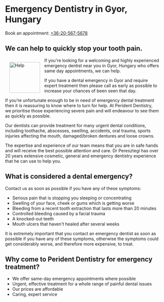 # Emergency Dentistry in Gyor, Hungary

Book an appointment: <a href="tel:+36-20-567-5678">+36-20-567-5678</a>

## We can help to quickly stop your tooth pain.

<img src="/img/help.svg" alt="Help" width="100" height="100" style="float: left; margin: 14px;"/>

If you're looking for a welcoming and highly experienced emergency dentist near you in Gyor, Hungary who offers same day appointments, we can help.

If you have a dental emergency in Gyor and require expert treatment then please call as early as possible to increase your chances of been seen that day.

If you’re unfortunate enough to be in need of emergency dental treatment then it is reassuring to know where to turn for help. At Perident Dentistry, we prioritise those experiencing severe pain and will endeavour to see them as quickly as possible.

Our dentists can provide treatment for many urgent dental conditions, including toothache, abscesses, swelling, accidents, oral trauma, sports injuries affecting the mouth, damaged/broken dentures and loose crowns.

The expertise and experience of our team means that you are in safe hands and will receive the best possible attention and care. Dr Peresztegi has over 20 years extensive cosmetic, general and emergency dentistry experience that he can use to help you.

## What is considered a dental emergency?
Contact us as soon as possible if you have any of these symptoms:

 * Serious pain that is stopping you sleeping or concentrating
 * Swelling of your face, cheek or gums which is getting worse
 * Bleeding from a recent tooth extraction that lasts more than 20 minutes
 * Controlled bleeding caused by a facial trauma
 * A knocked-out teeth
 * Mouth ulcers that haven't healed after several weeks

It is extremely important that you contact an emergency dentist as soon as possible if you have any of these symptoms, otherwise the symptoms could get considerably worse, and therefore more expensive, to treat.

## Why come to Perident Dentistry for emergency treatment?
 * We offer same-day emergency appointments where possible
 * Urgent, effective treatment for a whole range of painful dental issues
 * Our prices are affordable
 * Caring, expert service
